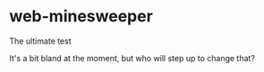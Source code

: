 # web-minesweeper
 The ultimate test

It's a bit bland at the moment, but who will step up to change that?
